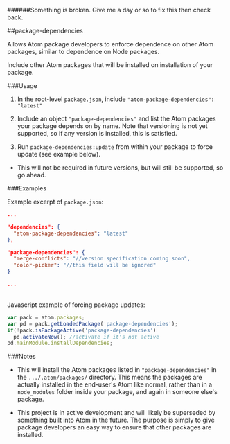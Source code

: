 ######Something is broken. Give me a day or so to fix this then check back.

##package-dependencies

Allows Atom package developers to enforce dependence on other Atom packages, similar to dependence on Node packages.

Include other Atom packages that will be installed on installation of your package.

###Usage


1. In the root-level `package.json`, include `"atom-package-dependencies": "latest"`

2. Include an object `"package-dependencies"` and list the Atom packages your package depends on by name. Note that versioning is not yet supported, so if any version is installed, this is satisfied.

3. Run `package-dependencies:update` from within your package to force update (see example below).
  - This will not be required in future versions, but will still be supported, so go ahead.

###Examples

Example excerpt of `package.json`:

```json
...

"dependencies": {
  "atom-package-dependencies": "latest"
},

"package-dependencies": {
  "merge-conflicts": "//version specification coming soon",
  "color-picker": "//this field will be ignored"
}

...
```
<br>Javascript example of forcing package updates:

```js
var pack = atom.packages;
var pd = pack.getLoadedPackage('package-dependencies');
if(!pack.isPackageActive('package-dependencies')
  pd.activateNow(); //activate if it's not active
pd.mainModule.installDependencies;
```

###Notes

- This will install the Atom packages listed in `"package-dependencies"` in the `.../.atom/packages/` directory. This means the packages are actually installed in the end-user's Atom like normal, rather than in a `node_modules` folder inside your package, and again in someone else's package.

- This project is in active development and will likely be superseded by something built into Atom in the future. The purpose is simply to give package developers an easy way to ensure that other packages are installed.
